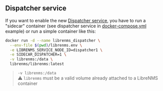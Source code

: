 ## Dispatcher service

If you want to enable the new [Dispatcher service](https://docs.librenms.org/Extensions/Dispatcher-Service/), you have to run a "sidecar" container (see dispatcher service in [docker-compose.yml](../../examples/compose/docker-compose.yml) example) or run a simple container like this:

```bash
docker run -d --name librenms_dispatcher \
  --env-file $(pwd)/librenms.env \
  -e LIBRENMS_SERVICE_NODE_ID=dispatcher1 \
  -e SIDECAR_DISPATCHER=1 \
  -v librenms:/data \
  librenms/librenms:latest
```

> `-v librenms:/data`<br />
> :warning: `librenms` must be a valid volume already attached to a LibreNMS container
